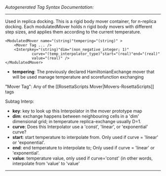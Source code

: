 _Autogenerated Tag Syntax Documentation:_

---
Used in replica docking.  This is a rigid body mover container, for n-replica docking.  Each modulatedMover holds n rigid body movers with different step sizes, and applies them according to the current temperature.

```
<ModulatedMover name="(string)"tempering="(string)" >
    <Mover Tag ... />
    <Interpkey="(string)"dim="(non_negative_integer; 1)"
            curve="(temp_interpolator_type)"start="(real)"end="(real)"
            value="(real)" />
</ModulatedMover>
```

-   **tempering**: The previously declared HamiltonianExchange mover that will be used manage temperature and scorefunction exchanging


"Mover Tag": Any of the [[RosettaScripts Mover|Movers-RosettaScripts]] tags

Subtag Interp:   

-   **key**: key to look up this Interpolator in the mover prototype map
-   **dim**: exchange happens between neighbouring cells in a 'dim' dimensional grid; in temperature replica-exchange usually D=1.
-   **curve**: Does this Interpolator use a 'const', 'linear', or 'exponential' curve?
-   **start**: start temperature to interpolate from. Only used if curve = 'linear' or 'exponential'.
-   **end**: end temperature to interpolate to; Only used if curve = 'linear' or 'exponential'.
-   **value**: temperature value, only used if curve='const' (in other words, interpolate from 'value' to 'value'

---
